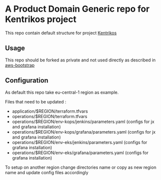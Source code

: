 # A Product Domain Generic repo for Kentrikos project

This repo contain default structure for project [Kentrikos](https://github.com/kentrikos)

## Usage

This repo should be forked as private and not used directly as described in [aws-bootstrap](https://github.com/kentrikos/aws-bootstrap)

## Configuration

As default this repo take eu-central-1 region as example.

Files that need to be updated :

* application/$REGION/terraform.tfvars
* operations/$REGION/terraform.tfvars
* operations/$REGION/env-kops/jenkins/parameters.yaml (configs for jx and grafana installation)
* operations/$REGION/env-kops/grafana/parameters.yaml (configs for jx and grafana installation)
* operations/$REGION/env-eks/jenkins/parameters.yaml (configs for grafana installation)
* operations/$REGION/env-eks/grafana/parameters.yaml (configs for grafana installation)

To setup on another region change directories name or copy as new region name and update config files accordingly
